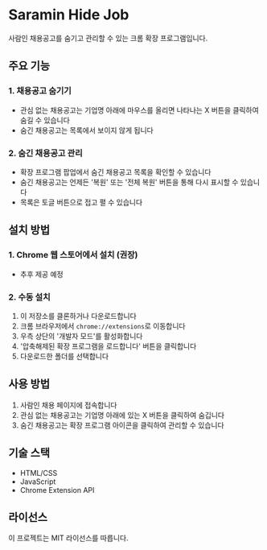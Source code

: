 # Saramin Hide Job

사람인 채용공고를 숨기고 관리할 수 있는 크롬 확장 프로그램입니다.

## 주요 기능

### 1. 채용공고 숨기기
- 관심 없는 채용공고는 기업명 아래에 마우스를 올리면 나타나는 X 버튼을 클릭하여 숨길 수 있습니다
- 숨긴 채용공고는 목록에서 보이지 않게 됩니다

### 2. 숨긴 채용공고 관리
- 확장 프로그램 팝업에서 숨긴 채용공고 목록을 확인할 수 있습니다
- 숨긴 채용공고는 언제든 '복원' 또는 '전체 복원' 버튼을 통해 다시 표시할 수 있습니다
- 목록은 토글 버튼으로 접고 펼 수 있습니다

## 설치 방법

### 1. Chrome 웹 스토어에서 설치 (권장)
- 추후 제공 예정

### 2. 수동 설치
1. 이 저장소를 클론하거나 다운로드합니다
2. 크롬 브라우저에서 `chrome://extensions`로 이동합니다
3. 우측 상단의 '개발자 모드'를 활성화합니다
4. '압축해제된 확장 프로그램을 로드합니다' 버튼을 클릭합니다
5. 다운로드한 폴더를 선택합니다

## 사용 방법

1. 사람인 채용 페이지에 접속합니다
2. 관심 없는 채용공고는 기업명 아래에 있는 X 버튼을 클릭하여 숨깁니다
3. 숨긴 채용공고는 확장 프로그램 아이콘을 클릭하여 관리할 수 있습니다

## 기술 스택

- HTML/CSS
- JavaScript
- Chrome Extension API

## 라이선스

이 프로젝트는 MIT 라이선스를 따릅니다.
